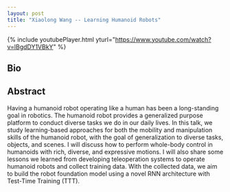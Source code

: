 ```yaml
---
layout: post
title: "Xiaolong Wang -- Learning Humanoid Robots"
---
```


{% include youtubePlayer.html yturl="https://www.youtube.com/watch?v=lBgdDY1VBkY" %}

## Bio



## Abstract

Having a humanoid robot operating like a human has been a long-standing goal in robotics. The humanoid robot provides a generalized purpose platform to conduct diverse tasks we do in our daily lives. In this talk, we study learning-based approaches for both the mobility and manipulation skills of the humanoid robot, with the goal of generalization to diverse tasks, objects, and scenes. I will discuss how to perform whole-body control in humanoids with rich, diverse, and expressive motions. I will also share some lessons we learned from developing teleoperation systems to operate humanoid robots and collect training data. With the collected data, we aim to build the robot foundation model using a novel RNN architecture with Test-Time Training (TTT).
